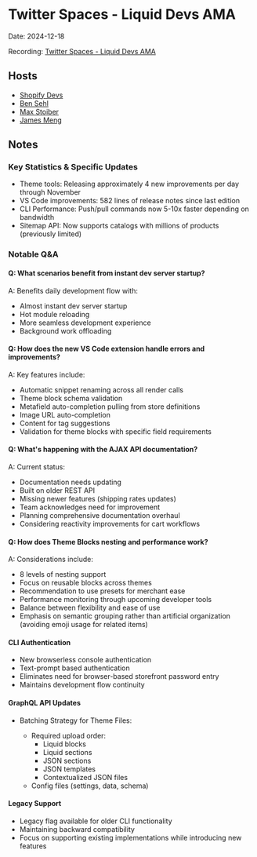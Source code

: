# Twitter Spaces - Liquid Devs AMA

Date: 2024-12-18

Recording: [Twitter Spaces - Liquid Devs AMA](https://x.com/i/spaces/1mnxeAQQdwQxX)

## Hosts

- [Shopify Devs](https://twitter.com/ShopifyDevs)
- [Ben Sehl](https://x.com/benjaminsehl)
- [Max Stoiber](https://x.com/mxstbr)
- [James Meng](https://x.com/jmengio)

## Notes

### Key Statistics & Specific Updates

- Theme tools: Releasing approximately 4 new improvements per day through November
- VS Code improvements: 582 lines of release notes since last edition
- CLI Performance: Push/pull commands now 5-10x faster depending on bandwidth
- Sitemap API: Now supports catalogs with millions of products (previously limited)

### Notable Q&A

#### Q: What scenarios benefit from instant dev server startup?

A: Benefits daily development flow with:

- Almost instant dev server startup
- Hot module reloading
- More seamless development experience
- Background work offloading

#### Q: How does the new VS Code extension handle errors and improvements?

A: Key features include:

- Automatic snippet renaming across all render calls
- Theme block schema validation
- Metafield auto-completion pulling from store definitions
- Image URL auto-completion
- Content for tag suggestions
- Validation for theme blocks with specific field requirements

#### Q: What's happening with the AJAX API documentation?

A: Current status:

- Documentation needs updating
- Built on older REST API
- Missing newer features (shipping rates updates)
- Team acknowledges need for improvement
- Planning comprehensive documentation overhaul
- Considering reactivity improvements for cart workflows

#### Q: How does Theme Blocks nesting and performance work?

A: Considerations include:

- 8 levels of nesting support
- Focus on reusable blocks across themes
- Recommendation to use presets for merchant ease
- Performance monitoring through upcoming developer tools
- Balance between flexibility and ease of use
- Emphasis on semantic grouping rather than artificial organization (avoiding emoji usage for related items)

#### CLI Authentication

- New browserless console authentication
- Text-prompt based authentication
- Eliminates need for browser-based storefront password entry
- Maintains development flow continuity

#### GraphQL API Updates

- Batching Strategy for Theme Files:

  - Required upload order:
    - Liquid blocks
    - Liquid sections
    - JSON sections
    - JSON templates
    - Contextualized JSON files
  - Config files (settings, data, schema)

#### Legacy Support

- Legacy flag available for older CLI functionality
- Maintaining backward compatibility
- Focus on supporting existing implementations while introducing new features